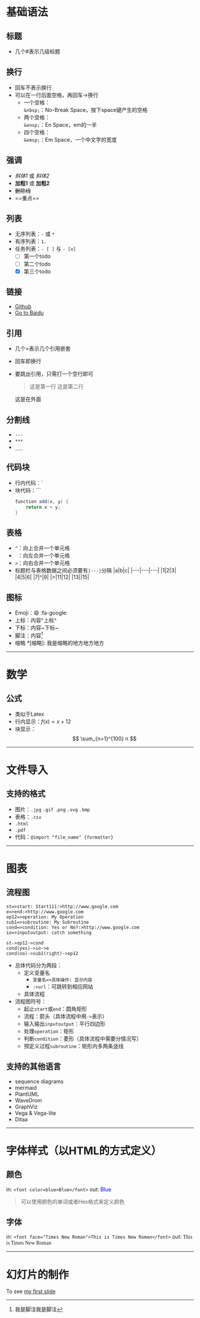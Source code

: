 # 基础语法
## 标题
- 几个#表示几级标题
## 换行
- 回车不表示换行
- 可以在一行后面空格，再回车->换行
    - 一个空格：  
        `&nbsp;`：No-Break Space，按下space键产生的空格
    - 两个空格：  
        `&ensp;`：En Space，em的一半
    - 四个空格：  
        `&emsp;`：Em Space，一个中文字的宽度
## 强调
- *斜体1* 或 _斜体2_
- **加粗1** 或 __加粗2__
- ~~删除线~~
- ==重点==
## 列表
- 无序列表：`-` 或 `*`
- 有序列表：`1. `
- 任务列表：`- [ ]` 与 `- [x]`
    - [ ] 第一个todo
    - [ ] 第二个todo
    - [x] 第三个todo
## 链接
- [Github](http://github.com)
- [Go to Baidu](https://www.baidu.com)
## 引用
- 几个>表示几个引用嵌套
- 回车即换行
- 要跳出引用，只需打一个空行即可
    > 这是第一行
    这是第二行

    这是在外面
## 分割线
- `---`
- `***`
- `___`
## 代码块
- 行内代码：`
- 块代码：```
    ``` java {.line-numbers}
    function add(x, y) {
        return x + y;
    }
    ```
## 表格
- `^`：向上合并一个单元格
- ` `：向左合并一个单元格
- `>`：向右合并一个单元格
- 标题栏与表格数据之间必须要有`|---|`分隔
    |a|b|c|
    |---|---|---|
    |1|2|3|
    |4|5|6|
    |7|^|9|
    |>|11|12|
    |13||15|
## 图标
- Emoji：:smile: :fa-google:
- 上标：内容^上标^
- 下标：内容~下标~
- 脚注：内容[^脚注]
    [^脚注]: 我是脚注我是脚注
- 缩略
    *[缩略]: 我是缩略的地方地方地方

---

# 数学
## 公式
- 类似于Latex
- 行内显示：$f(x)=x+12$
- 块显示：
    $$
    \sum_{n=1}^{100} n
    $$

---

# 文件导入
## 支持的格式
- 图片：`.jpg` `.gif` `.png` `.svg` `.bmp`
- 表格：`.csv`
- `.html`
- `.pdf`
- 代码：`@import "file_name" {formatter}`

---

# 图表
## 流程图
```flow
st=>start: Start111:>http://www.google.com
e=>end:>http://www.google.com
op12=>operation: My Operation
sub1=>subroutine: My Subroutine
cond=>condition: Yes or No?:>http://www.google.com
io=>inputoutput: catch something

st->op12->cond
cond(yes)->io->e
cond(no)->sub1(right)->op12
```
- 总体代码分为两段：
    - 定义变量名
        - `变量名=>具体操作: 显示内容`
        - `:>url`：可跳转到相应网站
    - 具体流程
- 流程图符号：
    - 起止`start`或`end`：圆角矩形
    - 流程：箭头（具体流程中用`->`表示）
    - 输入输出`inputoutput`：平行四边形
    - 处理`operation`：矩形
    - 判断`condition`：菱形（具体流程中需要分情况写）
    - 预定义过程`subroutine`：矩形内多两条竖线
## 支持的其他语言
- sequence diagrams
- mermaid
- PlantUML
- WaveDrom
- GraphViz
- Vega & Vega-lite
- Ditaa

---

# 字体样式（以HTML的方式定义）
## 颜色
in: `<font color=blue>Blue</font>`
out: <font color=blue>Blue</font>
> 可以使用颜色的单词或者Hex格式来定义颜色
## 字体
in: `<font face="Times New Roman">This is Times New Roman</font>`
out: <font face="Times New Roman">This is Times New Roman</font>

---

# 幻灯片的制作
To see [my first slide](res/toHelloSlide.md)